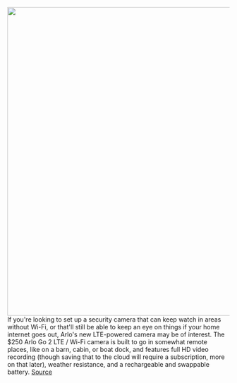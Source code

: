 <img src='https://cdn.vox-cdn.com/thumbor/TwMeJgzdY214fiD1fZu73RF1pAQ=/0x0:3600x2400/1200x800/filters:focal(1971x680:2547x1256)/cdn.vox-cdn.com/uploads/chorus_image/image/70092283/Go_202_Boat_20Doc.0.jpg' width='700px' /><br/>
If you're looking to set up a security camera that can keep watch in areas without Wi-Fi, or that'll still be able to keep an eye on things if your home internet goes out, Arlo's new LTE-powered camera may be of interest. The $250 Arlo Go 2 LTE / Wi-Fi camera is built to go in somewhat remote places, like on a barn, cabin, or boat dock, and features full HD video recording (though saving that to the cloud will require a subscription, more on that later), weather resistance, and a rechargeable and swappable battery.
<a href='https://www.theverge.com/2021/11/4/22760520/arlo-security-camera-lte-wi-fi-go-2-subscription-gps'> Source <a/>